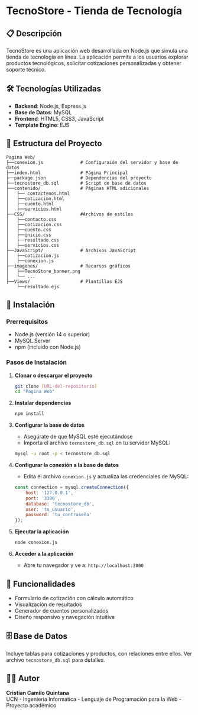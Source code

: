 # TecnoStore - Tienda de Tecnología

## 📋 Descripción

TecnoStore es una aplicación web desarrollada en Node.js que simula una tienda de tecnología en línea. La aplicación permite a los usuarios explorar productos tecnológicos, solicitar cotizaciones personalizadas y obtener soporte técnico.

## 🛠️ Tecnologías Utilizadas

- **Backend**: Node.js, Express.js
- **Base de Datos**: MySQL
- **Frontend**: HTML5, CSS3, JavaScript
- **Template Engine**: EJS

## 📁 Estructura del Proyecto
```
Pagina Web/
├──conexion.js              # Configuraión del servidor y base de datos
├──index.html               # Página Principal
├──package.json             # Dependencias del proyecto
├──tecnostore_db.sql        # Script de base de datos
├──contenido/               # Páginas HTML adicionales
│   ├── contactenos.html
│   ├──cotizacion.html
│   ├──cuento.html
│   ├──servicios.html
├──CSS/                     #Archivos de estilos
│   ├──contacto.css
│   ├──cotizacion.css
│   ├──cuento.css
│   ├──inicio.css
│   ├──resultado.css
│   ├──servicios.css
├──JavaScript/              # Archivos JavaScript
│   ├──cotizacion.js
│   ├──conexion.js
├──imagenes/                # Recursos gráficos
│   ├──TecnoStore_banner.png
│   └── ...
├──Views/                   # Plantillas EJS
    └──resultado.ejs
```
## 🚀 Instalación

### Prerrequisitos

- Node.js (versión 14 o superior)
- MySQL Server
- npm (incluido con Node.js)

### Pasos de Instalación

1. **Clonar o descargar el proyecto**
   ```bash
   git clone [URL-del-repositorio]
   cd "Pagina Web"
   ```

2. **Instalar dependencias**
   ```bash
   npm install
   ```

3. **Configurar la base de datos**
   - Asegúrate de que MySQL esté ejecutándose
   - Importa el archivo `tecnostore_db.sql` en tu servidor MySQL:
   ```bash
   mysql -u root -p < tecnostore_db.sql
   ```

4. **Configurar la conexión a la base de datos**
   - Edita el archivo `conexion.js` y actualiza las credenciales de MySQL:
   ```javascript
   const connection = mysql.createConnection({
       host: '127.0.0.1',
       port: '3306',
       database: 'tecnostore_db',
       user: 'tu_usuario',
       password: 'tu_contraseña'
   });
   ```

5. **Ejecutar la aplicación**
   ```bash
   node conexion.js
   ```

6. **Acceder a la aplicación**
   - Abre tu navegador y ve a: `http://localhost:3000`

## 📌 Funcionalidades

- Formulario de cotización con cálculo automático
- Visualización de resultados
- Generador de cuentos personalizados
- Diseño responsivo y navegación intuitiva

## 🗄️ Base de Datos

Incluye tablas para cotizaciones y productos, con relaciones entre ellos. Ver archivo `tecnostore_db.sql` para detalles.

## 👨‍💻 Autor

**Cristian Camilo Quintana**  
UCN - Ingenieria Informatica - Lenguaje de Programación para la Web - Proyecto académico
